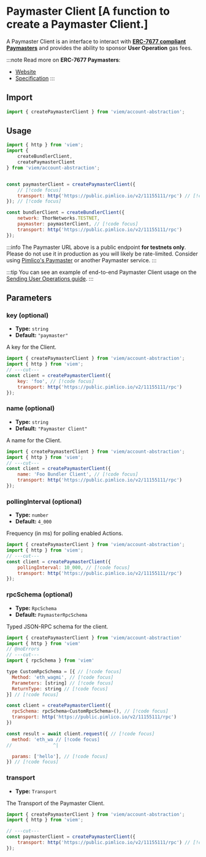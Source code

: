 # Paymaster Client [A function to create a Paymaster Client.]

A Paymaster Client is an interface to interact with **[ERC-7677 compliant Paymasters](https://eips.ethereum.org/EIPS/eip-7677)** and provides the ability to sponsor **User Operation** gas fees.

:::note
Read more on **ERC-7677 Paymasters**:

- [Website](https://erc7677.xyz/)
- [Specification](https://eips.ethereum.org/EIPS/eip-7677)
  :::

## Import

```js twoslash
import { createPaymasterClient } from 'viem/account-abstraction';
```

## Usage

```js twoslash
import { http } from 'viem';
import {
    createBundlerClient,
    createPaymasterClient
} from 'viem/account-abstraction';


const paymasterClient = createPaymasterClient({
    // [!code focus]
    transport: http('https://public.pimlico.io/v2/11155111/rpc') // [!code focus]
}); // [!code focus]

const bundlerClient = createBundlerClient({
    network: ThorNetworks.TESTNET,
    paymaster: paymasterClient, // [!code focus]
    transport: http('https://public.pimlico.io/v2/11155111/rpc')
});
```

:::info
The Paymaster URL above is a public endpoint **for testnets only**. Please do not use it in production as you will likely be rate-limited. Consider using [Pimlico's Paymaster](https://www.pimlico.io) or another Paymaster service.
:::

:::tip
You can see an example of end-to-end Paymaster Client usage on the [Sending User Operations guide](/account-abstraction/guides/sending-user-operations#7-optional-sponsor-user-operation).
:::

## Parameters

### key (optional)

- **Type:** `string`
- **Default:** `"paymaster"`

A key for the Client.

```js twoslash
import { createPaymasterClient } from 'viem/account-abstraction';
import { http } from 'viem';
// ---cut---
const client = createPaymasterClient({
    key: 'foo', // [!code focus]
    transport: http('https://public.pimlico.io/v2/11155111/rpc')
});
```

### name (optional)

- **Type:** `string`
- **Default:** `"Paymaster Client"`

A name for the Client.

```js twoslash
import { createPaymasterClient } from 'viem/account-abstraction';
import { http } from 'viem';
// ---cut---
const client = createPaymasterClient({
    name: 'Foo Bundler Client', // [!code focus]
    transport: http('https://public.pimlico.io/v2/11155111/rpc')
});
```

### pollingInterval (optional)

- **Type:** `number`
- **Default:** `4_000`

Frequency (in ms) for polling enabled Actions.

```js twoslash
import { createPaymasterClient } from 'viem/account-abstraction';
import { http } from 'viem';
// ---cut---
const client = createPaymasterClient({
    pollingInterval: 10_000, // [!code focus]
    transport: http('https://public.pimlico.io/v2/11155111/rpc')
});
```

### rpcSchema (optional)

- **Type:** `RpcSchema`
- **Default:** `PaymasterRpcSchema`

Typed JSON-RPC schema for the client.

```js twoslash
import { createPaymasterClient } from 'viem/account-abstraction'
import { http } from 'viem'
// @noErrors
// ---cut---
import { rpcSchema } from 'viem'

type CustomRpcSchema = [{ // [!code focus]
  Method: 'eth_wagmi', // [!code focus]
  Parameters: [string] // [!code focus]
  ReturnType: string // [!code focus]
}] // [!code focus]

const client = createPaymasterClient({
  rpcSchema: rpcSchema<CustomRpcSchema>(), // [!code focus]
  transport: http('https://public.pimlico.io/v2/11155111/rpc')
})

const result = await client.request({ // [!code focus]
  method: 'eth_wa // [!code focus]
//               ^|

  params: ['hello'], // [!code focus]
}) // [!code focus]
```

### transport

- **Type:** `Transport`

The Transport of the Paymaster Client.

```js twoslash
import { createPaymasterClient } from 'viem/account-abstraction';
import { http } from 'viem';

// ---cut---
const paymasterClient = createPaymasterClient({
    transport: http('https://public.pimlico.io/v2/11155111/rpc') // [!code focus]
});
```
